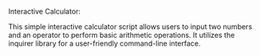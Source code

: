 Interactive Calculator:

This simple interactive calculator script allows users to input two numbers and an operator to perform basic arithmetic operations. It utilizes the inquirer library for a user-friendly command-line interface.
